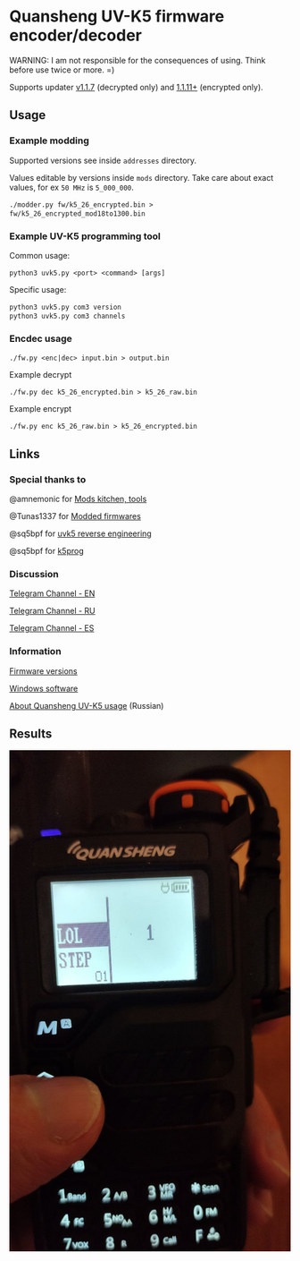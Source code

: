 # Quansheng UV-K5 firmware encoder/decoder

WARNING: I am not responsible for the consequences of using. Think before use twice or more. =)

Supports updater [v1.1.7](https://drive.google.com/file/d/1l7NiaImDJCEhKz6BdxD4UxNbs_u4J-cr/view?usp=share_link) (decrypted only) and [1.1.11+](https://drive.google.com/file/d/1hvjFoKGwMibhNqMi6X-rjFYcb6iIzUxe/view?usp=share_link) (encrypted only).

## Usage

### Example modding

Supported versions see inside `addresses` directory.

Values editable by versions inside `mods` directory. Take care about exact values, for ex `50 MHz` is `5_000_000`.

```
./modder.py fw/k5_26_encrypted.bin > fw/k5_26_encrypted_mod18to1300.bin
```

### Example UV-K5 programming tool

Common usage:

```
python3 uvk5.py <port> <command> [args]
```

Specific usage:

```
python3 uvk5.py com3 version
python3 uvk5.py com3 channels
```

### Encdec usage


```
./fw.py <enc|dec> input.bin > output.bin
```

Example decrypt

```
./fw.py dec k5_26_encrypted.bin > k5_26_raw.bin
```

Example encrypt

```
./fw.py enc k5_26_raw.bin > k5_26_encrypted.bin
```

## Links

### Special thanks to

@amnemonic for [Mods kitchen, tools](https://github.com/amnemonic/Quansheng_UV-K5_Firmware/tree/main)

@Tunas1337 for [Modded firmwares](https://github.com/Tunas1337/UV-K5-Modded-Firmwares)

@sq5bpf for [uvk5 reverse engineering](https://github.com/sq5bpf/uvk5-reverse-engineering)

@sq5bpf for [k5prog](https://github.com/sq5bpf/k5prog)

### Discussion

[Telegram Channel - EN](https://t.me/quansheng_uvk5_en)

[Telegram Channel - RU](https://t.me/uv_k5)

[Telegram Channel - ES](https://t.me/QuanShengES)

### Information

[Firmware versions](https://drive.google.com/drive/folders/1GXWjiW0geMiAnVxWpm5rf6OUlXT43ZzB?usp=share_link)

[Windows software](https://drive.google.com/drive/folders/1rpQGXZpt3b9hQrC_2rx-hFjnlO8SdsRb?usp=sharing)

[About Quansheng UV-K5 usage](https://mikhail-yudin.ru/notes/quansheng-uv-k5-opyt-raboty/) (Russian)

## Results

![](.img/photo_2023-05-15_23-30-39.jpg)
